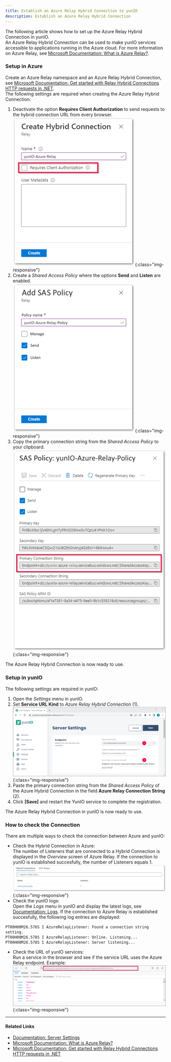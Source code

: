 ```yaml
---
title: Establish an Azure Relay Hybrid Connection to yunIO
description: Establish an Azure Relay Hybrid Connection
---
```



The following article shows how to set up the Azure Relay Hybrid Connection in yunIO.<br>
An Azure Relay Hybrid Connection can be used to make yunIO services accessible to applications running in the Azure cloud. 
For more information on Azure Relay, see [Microsoft Documentation: What is Azure Relay?](https://learn.microsoft.com/en-us/azure/azure-relay/relay-what-is-it).

### Setup in Azure
Create an Azure Relay namespace and an Azure Relay Hybrid Connection, see [Microsoft Documentation: Get started with Relay Hybrid Connections HTTP requests in .NET](https://learn.microsoft.com/en-us/azure/azure-relay/relay-hybrid-connections-http-requests-dotnet-get-started).<br>
The following settings are required when creating the Azure Relay Hybrid Connection:
1. Deactivate the option **Requires Client Authorization** to send requests to the hybrid connection URL from every browser.<br>
![hybrid-connection](../assets/images/yunio/articles/hybrid-connection.png){:class="img-responsive"}
2. Create a *Shared Access Policy* where the options **Send** and **Listen** are enabled.<br>
![hybrid-connection-policy](../assets/images/yunio/articles/hybrid-connection-policy.png){:class="img-responsive"}
3. Copy the primary connection string from the *Shared Access Policy* to your clipboard.<br>
![azure-connection-string](../assets/images/yunio/articles/azure-connection-string.png){:class="img-responsive"}

The Azure Relay Hybrid Connection is now ready to use.

### Setup in yunIO
The following settings are required in yunIO:

1. Open the *Settings* menu in yunIO.
2. Set **Service URL Kind** to *Azure Relay Hybrid Connection* (1).<br>
![azure-server-settings](../assets/images/yunio/articles/azure-server-settings.png){:class="img-responsive"}
3. Paste the primary connection string from the *Shared Access Policy* of the Azure Hybrid Connection in the field **Azure Relay Connection String** (2).
4. Click **[Save]** and restart the YunIO service to complete the registration.

The Azure Relay Hybrid Connection in yunIO is now ready to use.

### How to check the Connection

There are multiple ways to check the connection between Azure and yunIO:
- Check the Hybrid Connection in Azure: <br>The number of Listeners that are connected to a Hybrid Connection is displayed in the *Overview* screen of Azure Relay. If the connection to yunIO is established succesfully, the number of Listeners equals 1.<br>
![check-azure-hybrid-connection](../assets/images/yunio/articles/check-azure-hybrid-connection.png){:class="img-responsive"}
- Check the yunIO logs: <br>
Open the *Logs* menu in yunIO and display the latest logs, see [Documentation: Logs](https://help.theobald-software.com/en/yunio/logs). If the connection to Azure Relay is established succesfully, the following log entries are displayed:<br>
```
PT00H00M26.576S I AzureRelayListener: Found a connection string setting.
PT00H00M26.578S I AzureRelayListener: Online. Listening...
PT00H00M26.578S I AzureRelayListener: Server listening...
```
- Check the URL of yunIO services: <br>Run a service in the browser and see if the service URL uses the Azure Relay endpoint. Example:<br>
![azure-url](../assets/images/yunio/articles/azure-url.png){:class="img-responsive"}

******

#### Related Links
- [Documentation: Server Settings](https://help.theobald-software.com/en/yunio/server-settings)
- [Microsoft Documentation: What is Azure Relay?](https://learn.microsoft.com/en-us/azure/azure-relay/relay-what-is-it)
- [Microsoft Documentation: Get started with Relay Hybrid Connections HTTP requests in .NET](https://learn.microsoft.com/en-us/azure/azure-relay/relay-hybrid-connections-http-requests-dotnet-get-started)

